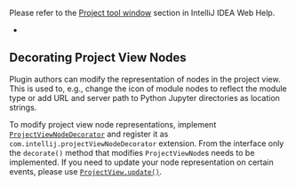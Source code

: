 [//]: # (title: Project View)

<!-- Copyright 2000-2022 JetBrains s.r.o. and other contributors. Use of this source code is governed by the Apache 2.0 license that can be found in the LICENSE file. -->

Please refer to the [Project tool window](https://www.jetbrains.com/help/idea/project-tool-window.html) section in IntelliJ IDEA Web Help.

* [](tree_structure_view.md)

## Decorating Project View Nodes

Plugin authors can modify the representation of nodes in the project view.
This is used to, e.g., change the icon of module nodes to reflect the module type or add URL and server path
to Python Jupyter directories as location strings.

To modify project view node representations, implement
[`ProjectViewNodeDecorator`](upsource:///platform/lang-impl/src/com/intellij/ide/projectView/ProjectViewNodeDecorator.java)
and register it as `com.intellij.projectViewNodeDecorator` extension.
From the interface only the `decorate()` method that modifies `ProjectViewNode`s needs to be implemented.
If you need to update your node representation on certain events, please use
[`ProjectView.update()`](upsource:///platform/lang-impl/src/com/intellij/ide/projectView/ProjectView.java).
